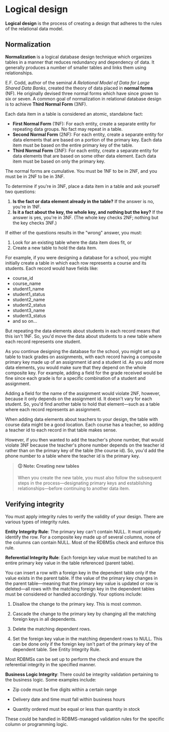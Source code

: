 # Logical design

**Logical design** is the process of creating a design that adheres to the rules of the relational data model.

## Normalization

**Normalization** is a logical database design technique which organizes tables in a manner that reduces redundancy and dependency of data. It generally produces a number of smaller tables and links them using relationships.

E.F. Codd, author of the seminal _A Relational Model of Data for Large Shared Data Banks_, created the theory of data placed in **normal forms** (NF). He originally devised three normal forms which have since grown to six or seven. A common goal of normalization in relational database design is to achieve **Third Normal Form** (3NF).

Each data item in a table is considered an atomic, standalone fact:

-   **First Normal Form** (1NF): For each entity, create a separate entity for repeating data groups. No fact may repeat in a table.
-   **Second Normal Form** (2NF): For each entity, create a separate entity for data elements that are based on a portion of the primary key. Each data item must be based on the entire primary key of the table.
-   **Third Normal Form** (3NF): For each entity, create a separate entity for data elements that are based on some other data element. Each data item must be based on only the primary key.

The normal forms are cumulative. You must be 1NF to be in 2NF, and you must be in 2NF to be in 3NF.

To determine if you're in 3NF, place a data item in a table and ask yourself two questions:

1.  **Is the fact or data element already in the table?** If the answer is no, you're in 1NF.
2.  **Is it a fact about the key, the whole key, and nothing but the key?** If the answer is yes, you're in 3NF. (The whole key checks 2NF; nothing but the key checks 3NF.)

If either of the questions results in the "wrong" answer, you must:

1.  Look for an existing table where the data item does fit, or
2.  Create a new table to hold the data item.

For example, if you were designing a database for a school, you might initially create a table in which each row represents a course and its students. Each record would have fields like:

-   course_id
-   course_name
-   student1_name
-   student1_status
-   student2_name
-   student2_status
-   student3_name
-   student3_status
-   and so on...

But repeating the data elements about students in each record means that this isn't 1NF. So, you'd move the data about students to a new table where each record represents one student.

As you continue designing the database for the school, you might set up a table to track grades on assignments, with each record having a composite primary key made up of an assignment id and a student id. As you add more data elements, you would make sure that they depend on the whole composite key. For example, adding a field for the grade received would be fine since each grade is for a specific combination of a student and assignment.

Adding a field for the name of the assignment would violate 2NF, however, because it only depends on the assignment id. It doesn't vary for each student. So, you'd find another table to hold that element—such as a table where each record represents an assignment.

When adding data elements about teachers to your design, the table with course data might be a good location. Each course has a teacher, so adding a teacher id to each record in that table makes sense.

However, if you then wanted to add the teacher's phone number, that would violate 3NF because the teacher's phone number depends on the teacher id rather than on the primary key of the table (the course id). So, you'd add the phone number to a table where the teacher id is the primary key.

>**🛈 Note: Creating new tables**
>
>When you create the new table, you must also follow the subsequent steps in the process—designating primary keys and establishing relationships—before continuing to another data item.

## Verifying integrity

You must apply integrity rules to verify the validity of your design. There are various types of integrity rules.

**Entity Integrity Rule**: The primary key can't contain NULL. It must uniquely identify the row. For a composite key made up of several columns, none of the columns can contain NULL. Most of the RDBMSs check and enforce this rule.

**Referential Integrity Rule**: Each foreign key value must be matched to an entire primary key value in the table referenced (parent table).

You can insert a row with a foreign key in the dependent table only if the value exists in the parent table. If the value of the primary key changes in the parent table—meaning that the primary key value is updated or row is deleted—all rows with the matching foreign key in the dependent tables must be considered or handled accordingly. Your options include:

1.  Disallow the change to the primary key. This is most common.
    
2.  Cascade the change to the primary key by changing all the matching foreign keys in all dependents.
    
3.  Delete the matching dependent rows.
    
4.  Set the foreign key value in the matching dependent rows to NULL. This can be done only if the foreign key isn't part of the primary key of the dependent table. See Entity Integrity Rule.
    

Most RDBMSs can be set up to perform the check and ensure the referential integrity in the specified manner.

**Business Logic Integrity**: There could be integrity validation pertaining to the business logic. Some examples include:

-   Zip code must be five digits within a certain range
    
-   Delivery date and time must fall within business hours
    
-   Quantity ordered must be equal or less than quantity in stock
    

These could be handled in RDBMS-managed validation rules for the specific column or programming logic.